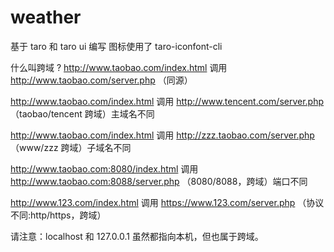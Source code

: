 # weather

基于 taro 和 taro ui 编写
图标使用了 taro-iconfont-cli

什么叫跨域 ?
http://www.taobao.com/index.html 调用 http://www.taobao.com/server.php （同源）

http://www.taobao.com/index.html 调用 http://www.tencent.com/server.php （taobao/tencent 跨域）主域名不同

http://www.taobao.com/index.html 调用 http://zzz.taobao.com/server.php （www/zzz 跨域）子域名不同

http://www.taobao.com:8080/index.html 调用 http://www.taobao.com:8088/server.php （8080/8088，跨域）端口不同

http://www.123.com/index.html 调用 https://www.123.com/server.php （协议不同:http/https，跨域）

请注意：localhost 和 127.0.0.1 虽然都指向本机，但也属于跨域。
